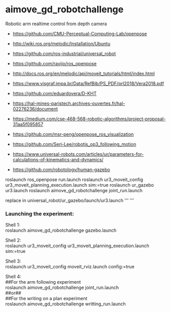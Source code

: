 # aimove_gd_robotchallenge
Robotic arm realtime control from depth camera


* https://github.com/CMU-Perceptual-Computing-Lab/openpose
* http://wiki.ros.org/melodic/Installation/Ubuntu
* https://github.com/ros-industrial/universal_robot
* https://github.com/ravijo/ros_openpose
* http://docs.ros.org/en/melodic/api/moveit_tutorials/html/index.html

* https://www.visgraf.impa.br/Data/RefBib/PS_PDF/prl2018/Vera2018.pdf
* https://github.com/eduardovera/D-KHT


* https://hal-mines-paristech.archives-ouvertes.fr/hal-02276236/document
* https://medium.com/cse-468-568-robotic-algorithms/project-proposal-31aa5f095857

* https://github.com/msr-peng/openpose_ros_visualization
* https://github.com/Seri-Lee/robotis_op3_following_motion
* https://www.universal-robots.com/articles/ur/parameters-for-calculations-of-kinematics-and-dynamics/
* https://github.com/robotology/human-gazebo


roslaunch ros_openpose run.launch
roslaunch ur3_moveit_config ur3_moveit_planning_execution.launch sim:=true
roslaunch ur_gazebo ur3.launch
roslaunch aimove_gd_robotchallenge joint_run.launch

replace in universal_robot/ur_gazebo/launch/ur3.launch
'''
<arg name="world_name" default="$(find aimove_gd_robotchallenge)/worlds/simulation.world"/>
'''

### Launching the experiment:
Shell 1:  
roslaunch aimove_gd_robotchallenge gazebo.launch  

Shell 2:  
roslaunch ur3_moveit_config ur3_moveit_planning_execution.launch sim:=true  

Shell 3:  
roslaunch ur3_moveit_config moveit_rviz.launch config:=true  

Shell 4:  
##For the arm following experiment  
roslaunch aimove_gd_robotchallenge joint_run.launch  
##or##  
##For the writing on a plan experiment  
roslaunch aimove_gd_robotchallenge writting_run.launch  
